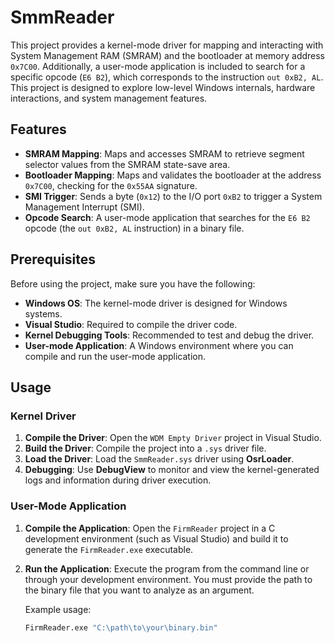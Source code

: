 # SmmReader

This project provides a kernel-mode driver for mapping and interacting with System Management RAM (SMRAM) and the bootloader at memory address `0x7C00`. Additionally, a user-mode application is included to search for a specific opcode (`E6 B2`), which corresponds to the instruction `out 0xB2, AL`. This project is designed to explore low-level Windows internals, hardware interactions, and system management features.

## Features

- **SMRAM Mapping**: Maps and accesses SMRAM to retrieve segment selector values from the SMRAM state-save area.
- **Bootloader Mapping**: Maps and validates the bootloader at the address `0x7C00`, checking for the `0x55AA` signature.
- **SMI Trigger**: Sends a byte (`0x12`) to the I/O port `0xB2` to trigger a System Management Interrupt (SMI).
- **Opcode Search**: A user-mode application that searches for the `E6 B2` opcode (the `out 0xB2, AL` instruction) in a binary file.

## Prerequisites

Before using the project, make sure you have the following:

- **Windows OS**: The kernel-mode driver is designed for Windows systems.
- **Visual Studio**: Required to compile the driver code.
- **Kernel Debugging Tools**: Recommended to test and debug the driver.
- **User-mode Application**: A Windows environment where you can compile and run the user-mode application.

## Usage

### Kernel Driver

1. **Compile the Driver**: Open the `WDM Empty Driver` project in Visual Studio.
2. **Build the Driver**: Compile the project into a `.sys` driver file.
3. **Load the Driver**: Load the `SmmReader.sys` driver using **OsrLoader**.
4. **Debugging**: Use **DebugView** to monitor and view the kernel-generated logs and information during driver execution.


### User-Mode Application

1. **Compile the Application**: Open the `FirmReader` project in a C development environment (such as Visual Studio) and build it to generate the `FirmReader.exe` executable.

2. **Run the Application**: Execute the program from the command line or through your development environment. You must provide the path to the binary file that you want to analyze as an argument.
   
   Example usage:
   ```bash
   FirmReader.exe "C:\path\to\your\binary.bin"



